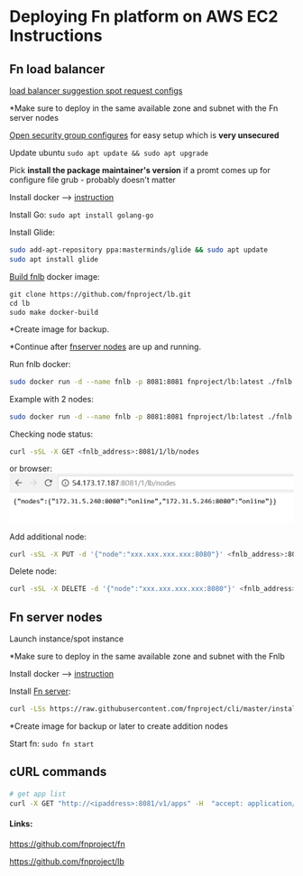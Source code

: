 # Deploying Fn platform on AWS EC2 Instructions
## Fn load balancer
[load balancer suggestion spot request configs](images/lb-sri.png)

*Make sure to deploy in the same available zone and subnet with the Fn server nodes

[Open security group configures](images/open-sg.png) for easy setup which is **very unsecured**

Update ubuntu `sudo apt update && sudo apt upgrade`

Pick **install the package maintainer's version** if a promt comes up for configure file grub - probably doesn't matter

Install docker --> [instruction](https://docs.docker.com/install/linux/docker-ce/ubuntu/#install-docker-ce)

Install Go: `sudo apt install golang-go`

Install Glide:
```sh
sudo add-apt-repository ppa:masterminds/glide && sudo apt update
sudo apt install glide
```

[Build fnlb](https://github.com/fnproject/lb) docker image:

```
git clone https://github.com/fnproject/lb.git
cd lb
sudo make docker-build
```

*Create image for backup.

*Continue after [fnserver nodes](#fn-server-nodes) are up and running.

Run fnlb docker:
```sh
sudo docker run -d --name fnlb -p 8081:8081 fnproject/lb:latest ./fnlb -nodes xxx.xxx.xxx.xxx:8080, xxx.xxx.xxx.xxx:8080, <more-nodes>
```

Example with 2 nodes:
```sh
sudo docker run -d --name fnlb -p 8081:8081 fnproject/lb:latest ./fnlb -nodes 172.31.5.240:8080, 172.31.5.247:8080
```
Checking node status:
```sh
curl -sSL -X GET <fnlb_address>:8081/1/lb/nodes
```
or browser:
![nodes-stt-browser](images/nodes-stt-browser.PNG)

Add additional node:
```sh
curl -sSL -X PUT -d '{"node":"xxx.xxx.xxx.xxx:8080"}' <fnlb_address>:8081/1/lb/nodes
```
Delete node:
```sh
curl -sSL -X DELETE -d '{"node":"xxx.xxx.xxx.xxx:8080"}' <fnlb_address>:8081/1/lb/nodes
```

## Fn server nodes

Launch instance/spot instance

*Make sure to deploy in the same available zone and subnet with the Fnlb

Install docker --> [instruction](https://docs.docker.com/install/linux/docker-ce/ubuntu/#install-docker-ce)

Install [Fn server](https://github.com/fnproject/fn):
```sh
curl -LSs https://raw.githubusercontent.com/fnproject/cli/master/install | sh
```

*Create image for backup or later to create addition nodes

Start fn: `sudo fn start`

## cURL commands
```sh
# get app list
curl -X GET "http://<ipaddress>:8081/v1/apps" -H  "accept: application/json"
```


#### Links:

https://github.com/fnproject/fn

https://github.com/fnproject/lb